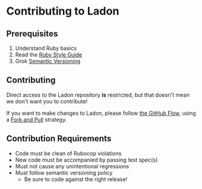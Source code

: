 # Contributing to Ladon

## Prerequisites
1. Understand Ruby basics
2. Read the [Ruby Style Guide](https://github.com/bbatsov/ruby-style-guide)
3. Grok [Semantic Versioning](http://semver.org/)

## Contributing

Direct access to the Ladon repository **is** restricted, but that doesn't mean
we don't want you to contribute! 

If you want to make changes to Ladon, please follow
[the GitHub Flow](https://guides.github.com/introduction/flow/), using a 
[Fork and Pull](http://stackoverflow.com/a/11582996) strategy.

## Contribution Requirements

- Code must be clean of Rubocop violations
- New code must be accompanied by passing test spec(s)
- Must not cause any unintentional regressions
- Must follow semantic versioning policy
  - Be sure to code against the right release!